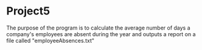 # Project5
The purpose of the program is to calculate the average number of days a company's employees are absent during the year and outputs a report on a file called "employeeAbsences.txt"
